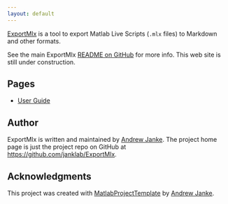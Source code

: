 ```yaml
---
layout: default
---
```


[ExportMlx](https://github.com/janklab/ExportMlx) is a tool to export Matlab Live Scripts (`.mlx` files) to Markdown and other formats.

See the main ExportMlx [README on GitHub](https://github.com/janklab/ExportMlx/blob/master/README.md) for more info. This web site is still under construction.

## Pages

* [User Guide](UserGuide.html)

## Author

ExportMlx is written and maintained by [Andrew Janke](https://apjanke.net). The project home page is just the project repo on GitHub at <https://github.com/janklab/ExportMlx>.

## Acknowledgments

This project was created with [MatlabProjectTemplate](https://github.com/apjanke/MatlabProjectTemplate) by [Andrew Janke](https://apjanke.net).
